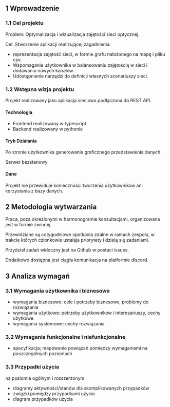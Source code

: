 ## 1 Wprowadzenie

### 1.1 Cel projektu

Problem: Optymalizacja i wizualizacja zajętości sieci optycznej.


Cel:
Stworzenie aplikacji realizującej zagadnienia:
* reprezentacja zajętość sieci, w formie grafu nałożonego na mapę i pliku csv.
* Wspomaganie użytkownika w balansowaniu zajętością w sieci i dodawaniu nowych kanałów.
* Udostępnienie narzędzi do definicji własnych scenariuszy sieci.

### 1.2 Wstępna wizja projektu

Projekt realizowany jako aplikacja sieciowa podłączona do REST API.

#### Technologia

* Frontend realizowany w typescript.
* Backend realizowany w pythonie

#### Tryb Działania

Po stronie użytkownika generowanie graficznego przedstawienia danych.
<!-- Po kliknięciu w dany element wyswietlanie dodatkowych informacji. -->

Serwer bezstanowy

<!-- Wybieranie optymalnej ścieżki będzie możliwe na kilka sposobów.
* Algorytm Dijkstry
* Model liniowy (realizowany w pyomo)
* Model genetyczny -->
#### Dane

Projekt nie przewiduje konieczności tworzenia użytkowników ani korzystania z bazy danych.

## 2 Metodologia wytwarzania

Praca, poza określonymi w harmonogramie konsultacjami, organizowana jest w formie zwinnej.

Przewidziane są cotygodniowe spotkania zdalne w ramach zespołu, w trakcie których członkowie ustalaja priorytety i dzielą się zadaniami.

Przydział zadań widoczny jest na Github w postaci issues.

Dodatkowo dostępna jest ciągła komunikacja na platformie discord.

## 3 Analiza wymagań

### 3.1 Wymagania użytkownika i biznesowe

* wymagania biznesowe: cele i potrzeby biznesowe, problemy do rozwiązania
* wymagania użytkowe: potrzeby użytkowników i interesariuszy, cechy użytkowe
* wymagania systemowe: cechy rozwiązania

### 3.2 Wymagania funkcjonalne i niefunkcjonalne

* specyfikacja; mapowanie powiązań pomiędzy wymaganiami na poszczególnych poziomach

### 3.3 Przypadki użycia

na poziomie ogólnym i rozszerzonym

* diagramy aktywności/stanów dla skomplikowanych przypadków
* związki pomiędzy przypadkami użycia
* diagram przypadków użycia
